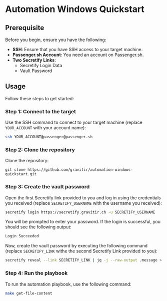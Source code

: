 # Automation Windows Quickstart

## Prerequisite

Before you begin, ensure you have the following:

* **SSH**: Ensure that you have SSH access to your target machine.
* **Passenger.sh Account**: You need an account on Passenger.sh.
* **Two Secretify Links**:
  * Secretify Login Data
  * Vault Password

## Usage

Follow these steps to get started:

### Step 1: Connect to the target

Use the SSH command to connect to your target machine (replace `YOUR_ACCOUNT` with your account name):

```bash
ssh YOUR_ACCOUNT@passenger@passenger.sh
```

### Step 2: Clone the repository

Clone the repository:

```
git clone https://github.com/gravitir/automation-windows-quickstart.git
```

### Step 3: Create the vault password

Open the first Secretify link provided to you and log in using the credentials you received (replace `SECRETIFY_USERNAME` with the username you received):

```bash
secretify login https://secretify.gravitir.ch -u SECRETIFY_USERNAME
```

You will be prompted to enter your password. If the login is successful, you should see the following output:

```bash
Login Succeeded
```

Now, create the vault password by executing the following command (replace `SECRETIFY_LINK` withe the second Secretify Link provided to you):

```bash
secretify reveal --link SECRETIFY_LINK | jq -j --raw-output .message > .vault_password
```

### Step 4: Run the playbook

To run the automation playbook, use the following command:

```bash
make get-file-content
```
